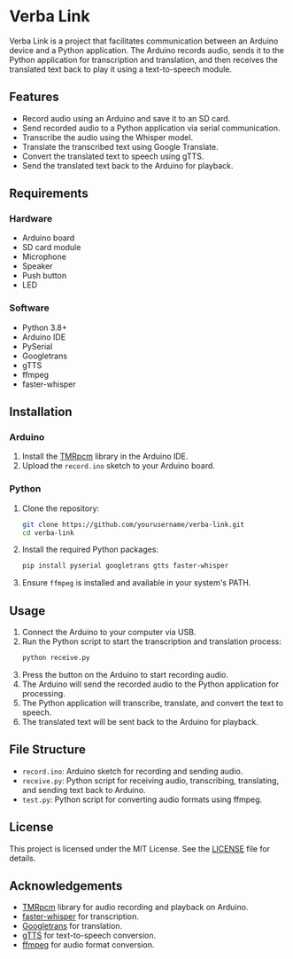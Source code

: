 # Verba Link

Verba Link is a project that facilitates communication between an Arduino device and a Python application. The Arduino records audio, sends it to the Python application for transcription and translation, and then receives the translated text back to play it using a text-to-speech module.

## Features

- Record audio using an Arduino and save it to an SD card.
- Send recorded audio to a Python application via serial communication.
- Transcribe the audio using the Whisper model.
- Translate the transcribed text using Google Translate.
- Convert the translated text to speech using gTTS.
- Send the translated text back to the Arduino for playback.

## Requirements

### Hardware

- Arduino board
- SD card module
- Microphone
- Speaker
- Push button
- LED

### Software

- Python 3.8+
- Arduino IDE
- PySerial
- Googletrans
- gTTS
- ffmpeg
- faster-whisper

## Installation

### Arduino

1. Install the [TMRpcm](https://github.com/TMRh20/TMRpcm) library in the Arduino IDE.
2. Upload the `record.ino` sketch to your Arduino board.

### Python

1. Clone the repository:
    ```sh
    git clone https://github.com/yourusername/verba-link.git
    cd verba-link
    ```

2. Install the required Python packages:
    ```sh
    pip install pyserial googletrans gtts faster-whisper
    ```

3. Ensure `ffmpeg` is installed and available in your system's PATH.

## Usage

1. Connect the Arduino to your computer via USB.
2. Run the Python script to start the transcription and translation process:
    ```sh
    python receive.py
    ```
3. Press the button on the Arduino to start recording audio.
4. The Arduino will send the recorded audio to the Python application for processing.
5. The Python application will transcribe, translate, and convert the text to speech.
6. The translated text will be sent back to the Arduino for playback.

## File Structure

- `record.ino`: Arduino sketch for recording and sending audio.
- `receive.py`: Python script for receiving audio, transcribing, translating, and sending text back to Arduino.
- `test.py`: Python script for converting audio formats using ffmpeg.

## License

This project is licensed under the MIT License. See the [LICENSE](LICENSE) file for details.

## Acknowledgements

- [TMRpcm](https://github.com/TMRh20/TMRpcm) library for audio recording and playback on Arduino.
- [faster-whisper](https://github.com/openai/whisper) for transcription.
- [Googletrans](https://github.com/ssut/py-googletrans) for translation.
- [gTTS](https://github.com/pndurette/gTTS) for text-to-speech conversion.
- [ffmpeg](https://ffmpeg.org/) for audio format conversion.
